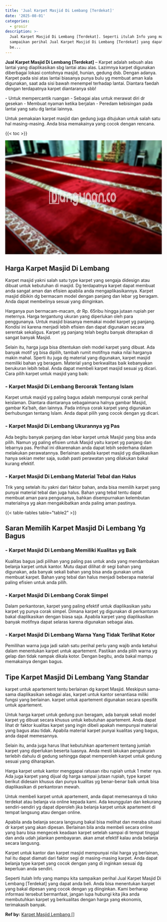 ```yaml
---
title: 'Jual Karpet Masjid Di Lembang [Terdekat]'
date: '2025-08-01'
categories:
  - grosir
description: >-
  Jual Karpet Masjid Di Lembang [Terdekat]. Seperti itulah Info yang mampu kita
  sampaikan perihal Jual Karpet Masjid Di Lembang [Terdekat] yang dapat anda
  be...
---
```


**Jual Karpet Masjid Di Lembang \[Terdekat\]** – Karpet adalah sebuah alas lantai yang diaplikasikan sbg lantai atau alas. Lazimnya karpet digunakan diberbagai lokasi contohnya masjid, hunian, gedung dsb. Dengan adanya. Karpet pada sisi atas lantai biasanya punya bulu yg membuat aman kala digunakan, saat ada sisi bawah menempel terhadap lantai. Diantara faedah dengan terdapatnya karpet diantaranya sbb!

\- Untuk mempercantik ruangan - Sebagai alas untuk merawat diri dr gesekan - Membuat nyaman ketika berjalan - Peredam kebisingan pada lantai yang satu dg lantai lainnya.

Untuk pemakaian karpet masjid dan gedung juga ditujukan untuk salah satu hal masing-masing. Anda bisa memakainya yang cocok dengan rencana.

{{< toc >}}

![Jual Karpet Masjid Di Lembang [Terdekat]](/images/grosir-karpet-murah-42.png)

## Harga Karpet Masjid Di Lembang

Karpet masjid yakni salah satu type karpet yang sengaja didesign atau dibuat untuk kebutuhan di masjid. Dg terdapatnya karpet dapat membuat anda sangat aman dan efisien apabila anda mengaplikasikannya. Karpet masjid dibikin dg bermacam model dengan panjang dan lebar yg beragam. Anda dapat membelinya sesuai yang diinginkan.

Harganya pun bermacam-macam, dr Rp. 65ribu hingga jutaan rupiah per meternya. Harga tergantung ukuran yang diperlukan oleh para penggunanya. Untuk masjid biasanya memakai model karpet yg panjang. Kondisi ini karena menjadi lebih efisien dan dapat digunakan secara serentak sekaligus. Karpet yg panjang telah begitu banyak diterapkan di sangat banyak Masjid.

Selain itu, harga juga bisa ditentukan oleh model karpet yang dibuat. Ada banyak motif yg bisa dipilih, tambah rumit motifnya maka nilai harganya makin mahal. Sperti itu juga dg material yang digunakan, karpet masjid memiliki bahan yg beragam. Material yang berkwalitas baik kebanyakan berukuran lebih tebal. Anda dapat membeli karpet masjid sesuai yg dicari. Cara pilih karpet untuk masjid yang baik:

### \- Karpet Masjid Di Lembang Bercorak Tentang Islam

Karpet untuk masjid yg paling bagus adalah mempunyai corak perihal keislaman. Diantara diantaranya sebagaimana halnya gambar Masjid, gambar Ka’bah, dan lainnya. Pada intinya corak karpet yang digunakan berhubungan tentang Islam. Anda dapat pilih yang cocok dengan yg dicari.

### \- Karpet Masjid Di Lembang Ukurannya yg Pas

Ada begitu banyak panjang dan lebar karpet untuk Masjid yang bisa anda pilih. Namun yg paling efisien untuk Masjid yaitu karpet yg panjang dan lebarnya pas. Perihal ini dikarenakan anda dapat lebih sederhana dalam melakukan perawatannya. Berlainan apabila karpet masjid yg diaplikasikan hanya sekian meter saja, sudah pasti perawatan yang dilakukan bakal kurang efektif.

### \- Karpet Masjid Di Lembang Material Tebal dan Halus

Trik yang setelah itu yakni dari faktor bahan, anda bisa memilih karpet yang punyai material tebal dan juga halus. Bahan yang tebal tentu dapat membuat aman para pengunanya, bahkan disempurnakan kelembutan materialnya yg akan mengakibatkan anda paling aman pastinya.

{{< table-tables table="table2" >}}

## Saran Memilih Karpet Masjid Di Lembang Yg Bagus

### \- Karpet Masjid Di Lembang Memiliki Kualitas yg Baik

Kualitas bagus jadi pilihan yang paling pas untuk anda yang mendambakan belanja karpet untuk kantor. Mutu dapat dilihat dr segi bahan yang digunakan, ada banyak sekali bahan yang bisa anda gunakan untuk membuat karpet. Bahan yang tebal dan halus menjadi beberapa material paling efisien untuk anda pilih.

### \- Karpet Masjid Di Lembang Corak Simpel

Dalam perkantoran, karpet yang paling efektif untuk diaplikasikan yaitu karpet yg punya corak simpel. Dimana karpet yg digunakan di perkantoran bakal diaplikasikan dengan biasa saja. Apabila karpet yang diaplikasikan banyak motifnya dapat selaras karena digunakan sebagai alas.

### \- Karpet Masjid Di Lembang Warna Yang Tidak Terlihat Kotor

Pemilihan warna juga jadi salah satu perihal perlu yang wajib anda ketahui dalam menentukan karpet untuk apartement. Pastikan anda pilih warna yg gelap dan tidak nampak dikala kotor. Dengan begitu, anda bakal mampu memakainya dengan bagus.

## Tipe Karpet Masjid Di Lembang Yang Standar

karpet untuk apartement tentu berlainan dg karpet Masjid. Meskipun sama-sama diaplikasikan sebagai alas, karpet untuk kantor senantiasa miliki fungsi yang berlainan. karpet untuk apartement digunakan secara spesifik untuk apartement.

Untuk harga karpet untuk gedung pun beragam, ada banyak sekali model karpet yg dibuat secara khusus untuk kebutuhan apartement. Anda dapat lihat dr faktor kualitas karpet yang ingin dibeli apakah mempunyai material yang bagus atau tidak. Apabila material karpet punyai kualitas yang bagus, anda dapat memesannya.

Selain itu, anda juga harus lihat kebutuhkan apartement tentang jumlah karpet yang diperlukan beserta luasnya. Anda mesti lakukan pengukuran terlebih dahulu di gedung sehingga dapat memperoleh karpet untuk gedung sesuai yang diharapkan.

Harga karpet untuk kantor menggapai ratusan ribu rupiah untuk 1 meter nya. Ada juga karpet yang dijual dg harga sampai jutaan rupiah, type karpet berikut didesain khusus dan punya kualitas yg benar-benar baik untuk bisa diaplikasikan di perkantoran mewah.

Untuk membeli karpet untuk apartement, anda dapat memesannya di toko terdekat atau belanja via online kepada kami. Ada keunggulan dan kekurang sendiri-sendiri yg dapat diperoleh jika belanja karpet untuk apartement di tempat langsung atau dengan online.

Apabila anda belanja secara langsung bakal bisa melihat dan meraba situasi dr karpet yang akan dipesan. Berlainan bila anda membeli secara online yang baru bisa mengecek keadaan karpet setelah sampai di tempat tinggal dan anda udah jalankan pembayaran. akan amat efektif kalau anda belanja secara langusng.

Karpet untuk kantor dan karpet masjid mempunyai nilai harga yg berlainan, hal itu dapat diamati dari faktor segi dr masing-masing karpet. Anda dapat belanja type karpet yang cocok dengan yang di inginkan sesuai dg keperluan anda sendiri.

Seperti itulah Info yang mampu kita sampaikan perihal Jual Karpet Masjid Di Lembang \[Terdekat\] yang dapat anda beli. Anda bisa menentukan karpet yang bakal dipesan yang cocok dengan yg diinginkan. Kami berharap informasi tersebut bermanfaat, jangan lupa hubungi kita jika anda membutuhkan karpet yg berkualitas dengan harga yang ekonomis, terimakasih banyak.

**Ref by:**  [Karpet Masjid Lembang []](https://id.wikipedia.org/wiki/Karpet)
